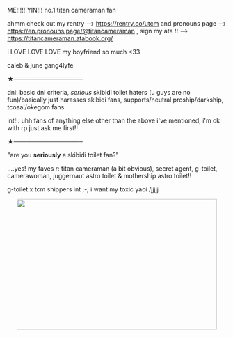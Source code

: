 

ME!!!!! YIN!!! 
no.1 titan cameraman fan


ahmm check out my rentry --> https://rentry.co/utcm and pronouns page --> https://en.pronouns.page/@titancameraman , sign my ata !! --> https://titancameraman.atabook.org/


i LOVE LOVE LOVE my boyfriend so much <33

caleb & june gang4lyfe

★────────────────


dni: basic dni criteria, *serious* skibidi toilet haters (u guys are no fun)/basically just harasses skibidi fans, supports/neutral proship/darkship, tcoaal/okegom fans


int!!: uhh fans of anything else other than the above i've mentioned, i'm ok with rp just ask me first!!

★────────────────


"are you **seriously** a skibidi toilet fan?"


....yes! my faves r: titan cameraman (a bit obvious), secret agent, g-toilet, camerawoman, juggernaut astro toilet & mothership astro toilet!! 


g-toilet x tcm shippers int ;-; i want my toxic yaoi /jjjjj 

<p align="center">
<img width="460" height="300" src="https://media.discordapp.net/attachments/1253539771133984909/1304785116228358234/Untitled278_20241109202953.png?ex=6730a755&is=672f55d5&hm=240ab575b66f1d72f9f25973455b0ac3799e2e8bf436fa531cae02f2add5dca2&=&format=webp&quality=lossless&width=437&height=437"
</p>
